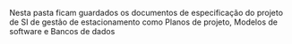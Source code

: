 Nesta pasta ficam guardados os documentos de especificação do projeto de SI de gestão de estacionamento como Planos de projeto, Modelos de software e Bancos de dados
